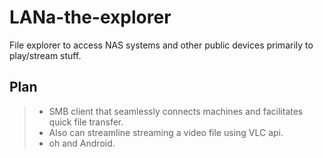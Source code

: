 # LANa-the-explorer
File explorer to access NAS systems and other public devices primarily to play/stream stuff.
## Plan 
> - SMB client that seamlessly connects machines and facilitates quick file transfer.
> - Also can streamline streaming a video file using VLC api.
> - oh and Android.
